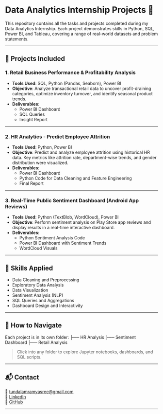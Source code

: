 # Data Analytics Internship Projects 🚀

This repository contains all the tasks and projects completed during my Data Analytics Internship. Each project demonstrates skills in Python, SQL, Power BI, and Tableau, covering a range of real-world datasets and problem statements.

---

## 📁 Projects Included

### 1. Retail Business Performance & Profitability Analysis
- **Tools Used**: SQL, Python (Pandas, Seaborn), Power BI
- **Objective**: Analyze transactional retail data to uncover profit-draining categories, optimize inventory turnover, and identify seasonal product trends.
- **Deliverables**: 
  - Power BI Dashboard  
  - SQL Queries  
  - Insight Report

---

### 2. HR Analytics - Predict Employee Attrition
- **Tools Used**: Python, Power BI
- **Objective**: Predict and analyze employee attrition using historical HR data. Key metrics like attrition rate, department-wise trends, and gender distribution were visualized.
- **Deliverables**:
  - Power BI Dashboard  
  - Python Code for Data Cleaning and Feature Engineering  
  - Final Report

---

### 3. Real-Time Public Sentiment Dashboard (Android App Reviews)
- **Tools Used**: Python (TextBlob, WordCloud), Power BI
- **Objective**: Perform sentiment analysis on Play Store app reviews and display results in a real-time interactive dashboard.
- **Deliverables**:
  - Python Sentiment Analysis Code  
  - Power BI Dashboard with Sentiment Trends  
  - WordCloud Visuals

---

## 🧠 Skills Applied

- Data Cleaning and Preprocessing
- Exploratory Data Analysis
- Data Visualization
- Sentiment Analysis (NLP)
- SQL Queries and Aggregations
- Dashboard Design and Interactivity

---

## 📌 How to Navigate

Each project is in its own folder:
├── HR Analysis
├── Sentiment Dashboard
├── Retail Analysis

> Click into any folder to explore Jupyter notebooks, dashboards, and SQL scripts.

---

## 📬 Contact

📧 tundalamramyasree@gmail.com  
🔗 [LinkedIn](https://linkedin.com/in/tundulamramya)  
🐍 [GitHub](https://github.com/Ramyasree2004)

---

